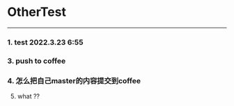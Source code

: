 # OtherTest

---
### 1. test 2022.3.23   6:55

### 3. push to coffee 

### 4. 怎么把自己master的内容提交到coffee

5. what ?? 